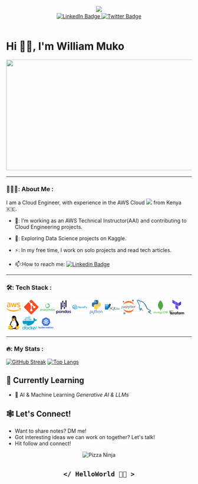 
<div id="header" align="center">
  <img src="https://media0.giphy.com/media/gjrYDwbjnK8x36xZIO/giphy.gif?cid=ecf05e47kbkqhwt5jzoumxhm0cugkv51i294uiz78sswnfd3&rid=giphy.gif&ct=s" width="100"/>
</div>
<div id="badges" align="center">
  <a href="https://www.linkedin.com/in/william-j-mukoyani/">
    <img src="https://img.shields.io/badge/LinkedIn-blue?style=for-the-badge&logo=linkedin&logoColor=white" alt="LinkedIn Badge"/>
  </a>
  <a href="https://twitter.com/Muko_Will">
    <img src="https://img.shields.io/badge/Twitter-blue?style=for-the-badge&logo=twitter&logoColor=white" alt="Twitter Badge"/>
  </a>
</div>
<div align="center"><img src="https://komarev.com/ghpvc/?username=William-Muko&style=flat-square&color=blue" alt=""/></div>

<h1>
  Hi 👋🏽, I'm  William Muko
</h1>

<div align="center">
  <img src="https://media.giphy.com/media/dWesBcTLavkZuG35MI/giphy.gif" width="600" height="300"/>
</div>

---

### 🧑🏽‍💻: About Me :
I am a Cloud Engineer, with experience in the AWS Cloud <img src="https://media.giphy.com/media/WUlplcMpOCEmTGBtBW/giphy.gif" width="30"> from Kenya 🇰🇪.

- 🔭: I’m working as an AWS Technical Instructor(AAI) and contributing to Cloud Engineering projects.

- 🌱: Exploring Data Science projects on Kaggle.

- ⚡: In my free time, I work on solo projects and read tech articles.

- 📫:How to reach me: [![Linkedin Badge](https://img.shields.io/badge/LinkedIn-blue?style=flat&logo=Linkedin&logoColor=white)](https://www.linkedin.com/in/william-j-mukoyani/)

---

### 🛠️: Tech Stack :
<div>
  <img src="https://github.com/devicons/devicon/blob/master/icons/amazonwebservices/amazonwebservices-plain-wordmark.svg" title="AWS" alt="AWS" width="40" height="40"/>&nbsp;
  <img src="https://github.com/devicons/devicon/blob/master/icons/git/git-original.svg" title="Git" **alt="Git" width="40" height="40"/>
<img src="https://github.com/devicons/devicon/blob/master/icons/anaconda/anaconda-original-wordmark.svg" title="Anaconda" **alt="Anaconda" width="40" height="40"/>
<img src="https://github.com/devicons/devicon/blob/master/icons/pandas/pandas-plain-wordmark.svg" title="Pandas" **alt="Pandas" width="40" height="40"/>
 <img src="https://github.com/devicons/devicon/blob/master/icons/numpy/numpy-plain-wordmark.svg" title="Numpy" **alt="Numpy" width="40" height="40"/>
<img src="https://github.com/devicons/devicon/blob/master/icons/python/python-original-wordmark.svg" title="Python" **alt="Python" width="40" height="40"/>
<img src="https://github.com/devicons/devicon/blob/master/icons/sqlite/sqlite-original-wordmark.svg" title="SQlite" **alt="SQlite" width="40" height="40"/>
<img src="https://github.com/devicons/devicon/blob/master/icons/jupyter/jupyter-original-wordmark.svg" title="Jupyter" **alt="Jupyter" width="40" height="40"/>
 <img src="https://github.com/devicons/devicon/blob/master/icons/mysql/mysql-original.svg" title="mysql" **alt="mysql" width="40" height="40"/>
  <img src="https://github.com/devicons/devicon/blob/master/icons/mongodb/mongodb-plain-wordmark.svg" title="mongoDB" **alt="mongo" width="40" height="40"/>
<img src="https://github.com/devicons/devicon/blob/master/icons/terraform/terraform-original-wordmark.svg" title="Terraform" **alt="Terraform" width="40" height="40"/>
 <img src="https://github.com/devicons/devicon/blob/master/icons/linux/linux-original.svg" title="Linux" **alt="Linux" width="40" height="40"/>
  <img src="https://github.com/devicons/devicon/blob/master/icons/docker/docker-plain-wordmark.svg" title="Docker" **alt="Docker" width="40" height="40"/>
  <img src="https://github.com/devicons/devicon/blob/master/icons/kubernetes/kubernetes-plain-wordmark.svg" title="Kubernetes" **alt="K8" width="40" height="40"/>

  
---

### 🔥: My Stats :
[![GitHub Streak](http://github-readme-streak-stats.herokuapp.com?user=William-Muko&theme=dark&background=000000)](https://git.io/streak-stats) 
[![Top Langs](https://github-readme-stats.vercel.app/api/top-langs/?username=William-Muko&layout=compact&theme=vision-friendly-dark)](https://github.com/anuraghazra/github-readme-stats)

## 🌱 Currently Learning
- 🤖 AI & Machine Learning *Generative AI & LLMs*

## 🕸️ Let's Connect! 
- Want to share notes? DM me!
- Got interesting ideas we can work on together? Let's talk!
- Hit follow and connect!

<p align="center">
  <img src="https://media1.giphy.com/media/v1.Y2lkPTc5MGI3NjExcGJhYjgzdWFxdDNxMGIxeHZmMHZyNDJ0bmVsaDdoN3dxMjRsM25pNSZlcD12MV9pbnRlcm5hbF9naWZfYnlfaWQmY3Q9Zw/78XCFBGOlS6keY1Bil/giphy.gif" width="100" alt="Pizza Ninja"/>  
</p>

<h2 align="center"><code>&lt;/ HelloWorld 🖖🏽 &gt;</code></h2>  
  
